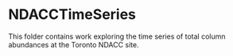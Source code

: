 # NDACCTimeSeries
This folder contains work exploring the time series of total column  abundances at the Toronto NDACC site.
